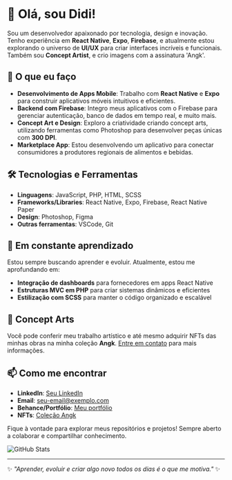# 👋 Olá, sou Didi!

Sou um desenvolvedor apaixonado por tecnologia, design e inovação. Tenho experiência em **React Native**, **Expo**, **Firebase**, e atualmente estou explorando o universo de **UI/UX** para criar interfaces incríveis e funcionais. Também sou **Concept Artist**, e crio imagens com a assinatura 'Angk'.

## 🚀 O que eu faço
- **Desenvolvimento de Apps Mobile**: Trabalho com **React Native** e **Expo** para construir aplicativos móveis intuitivos e eficientes.
- **Backend com Firebase**: Integro meus aplicativos com o Firebase para gerenciar autenticação, banco de dados em tempo real, e muito mais.
- **Concept Art e Design**: Exploro a criatividade criando concept arts, utilizando ferramentas como Photoshop para desenvolver peças únicas com **300 DPI**.
- **Marketplace App**: Estou desenvolvendo um aplicativo para conectar consumidores a produtores regionais de alimentos e bebidas.

## 🛠️ Tecnologias e Ferramentas
- **Linguagens**: JavaScript, PHP, HTML, SCSS
- **Frameworks/Libraries**: React Native, Expo, Firebase, React Native Paper
- **Design**: Photoshop, Figma
- **Outras ferramentas**: VSCode, Git

## 🌱 Em constante aprendizado
Estou sempre buscando aprender e evoluir. Atualmente, estou me aprofundando em:
- **Integração de dashboards** para fornecedores em apps React Native
- **Estruturas MVC em PHP** para criar sistemas dinâmicos e eficientes
- **Estilização com SCSS** para manter o código organizado e escalável

## 🎨 Concept Arts
Você pode conferir meu trabalho artístico e até mesmo adquirir NFTs das minhas obras na minha coleção **Angk**. [Entre em contato](mailto:seu-email@exemplo.com) para mais informações.

## 📫 Como me encontrar
- **LinkedIn**: [Seu LinkedIn](https://linkedin.com)
- **Email**: seu-email@exemplo.com
- **Behance/Portfólio**: [Meu portfólio](https://behance.net/seuusuario)
- **NFTs**: [Coleção Angk](https://opensea.io/seuusuario)

Fique à vontade para explorar meus repositórios e projetos! Sempre aberto a colaborar e compartilhar conhecimento.

![GitHub Stats](https://github-readme-stats.vercel.app/api?username=seuusuario&show_icons=true&theme=radical)

---

✨ _"Aprender, evoluir e criar algo novo todos os dias é o que me motiva."_ ✨
